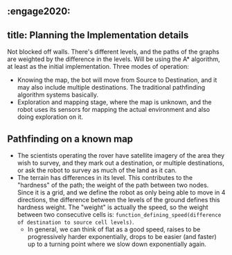 :engage2020:
---
title: Planning the Implementation details
---

Not blocked off walls. There's different levels, and the paths of the graphs 
are weighted by the difference in the levels. Will be using the A* 
algorithm, at least as the initial implementation. Three modes of operation:

- Knowing the map, the bot will move from Source to Destination, and 
  it may also include multiple destinations. The traditional pathfinding
  algorithm systems basically.
- Exploration and mapping stage, where the map is unknown, and the robot uses 
  its sensors for mapping the actual environment and also doing exploration 
  on it. 
  
## Pathfinding on a known map

- The scientists operating the rover have satellite imagery of the area they 
  wish to survey, and they mark out a destination, or multiple destinations,
  or ask the robot to survey as much of the land as it can.
- The terrain has differences in its level. This contributes to the 
  "hardness" of the path; the weight of the path between two nodes. Since it 
  is a grid, and we define the robot as only being able to move in 4 
  directions, the difference between the levels of the ground defines
  this hardness weight. The "weight" is actually the speed, so the weight
  between two consecutive cells is: 
  `function_defining_speed(difference of destination to source cell levels)`.
    - In general, we can think of flat as a good speed, raises to be 
      progressively harder exponentially, drops to be easier (and faster) 
      up to a turning point where we slow down exponentially again.

